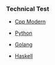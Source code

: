 ### Technical Test 

- [Cpp Modern](./CppModern/README.md)

- [Python](./python/README.md) 

- [Golang](./golang/README.md)

- [Haskell](./haskell/README.md)

